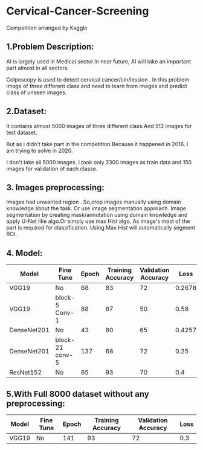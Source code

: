 # Cervical-Cancer-Screening
Competition arranged by Kaggle

## 1.Problem Description:

AI is largely used in Medical sector.In near future, AI will take an important part almost in all sectors.

Colposcopy is used to detect cervical cancer/cin/lession . In this problem image of three different class and need to learn from images and predict class of unseen images.

## 2.Dataset: 
 
It contains almost 5000 images of three different class.And 512 images for test dataset.

But as i didn't take part in the competition.Because it happened in 2016. I am trying to solve in 2020. 

I don't take all 5000 images. I took only 2300 images as train data and 150 images for validation of  each classe.

## 3. Images preprocessing:

Images had unwanted region . So,crop images manually using domain knowledge about the task. Or use image segmentation approach. Image segmentation by creating mask/annotation using domain knowledge and apply U-Net like algo.Or simply use max Hist algo. As image's most of the part is required for classification. Using Max Hist will automatically segment ROI.

## 4. Model:

| Model | Fine Tune | Epoch | Training Accuracy | Validation Accuracy | Loss |
| --- | --- | --- | --- | --- | --- |
| VGG19 | No | 68 | 83 | 72 | 0.2678 |
| VGG19 | block-5 Conv-1 | 88 | 87 | 50 | 0.58 |
| DenseNet201 | No | 43 | 80 | 65 | 0.4257 |
| DenseNet201 | block-21 conv-5 | 137 | 68 | 72 | 0.25 |
| ResNet152 | No | 65 | 93 | 70 | 0.4 |

## 5.With Full 8000 dataset without any preprocessing:

| Model | Fine Tune | Epoch | Training Accuracy | Validation Accuracy | Loss |
| --- | --- | --- | --- | --- | --- |
| VGG19 | No | 141 | 93 | 72 | 0.3 |

